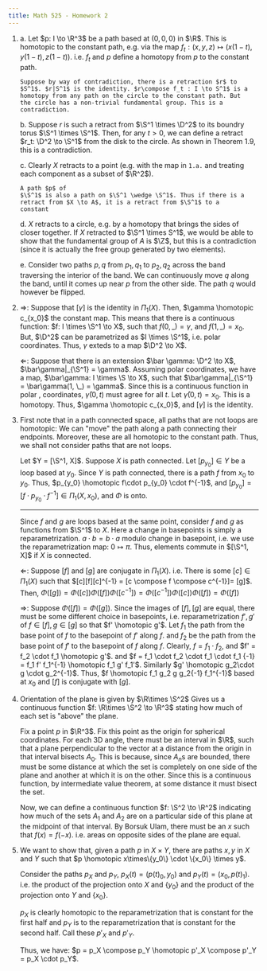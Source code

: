```yaml
---
title: Math 525 - Homework 2
---
```


1.  a.  Let $p: I \to \R^3$ be a path based at $(0, 0, 0)$ in $\R$. This
        is homotopic to the constant path, e.g. via the map
        $f_t: (x, y, z) \mapsto (x(1-t), y(1-t), z(1-t))$. i.e.
        $f_t$ and $p$ define a homotopy from $p$ to the constant path.

        Suppose by way of contradiction, there is a retraction $r$ to
        $S^1$. $r|S^1$ is the identity. $r\compose f_t : I \to S^1$ is a
        homotopy from any path on the circle to the constant path. But
        the circle has a non-trivial fundamental group. This is a
        contradiction.

    b.  Suppose $r$ is such a retract from $\S^1 \times \D^2$ to its
        boundry torus $\S^1 \times \S^1$. Then, for any $t > 0$,
        we can define a retract $r_t: \D^2 \to \S^1$ from the disk to the circle.
        As shown in Theorem 1.9, this is a contradiction.

    c.  Clearly $X$ retracts to a point (e.g. with the map in `1.a.` and
        treating each component as a subset of $\R^2$). 
        
        A path $p$ of
        $\S^1$ is also a path on $\S^1 \wedge \S^1$. Thus if there is a
        retract from $X \to A$, it is a retract from $\S^1$ to a
        constant

    d.  $X$ retracts to a circle, e.g. by a homotopy that brings the sides of
        closer together. If $X$ retracted to $\S^1 \times S^1$, we would be
        able to show that the fundamental group of $A$ is $\Z$, but this is
        a contradiction (since it is actually the free group generated by two elements).

    e.  Consider two paths $p, q$ from $p_1, q_1$ to $p_2, q_2$ across the band traversing the interior of the band.
        We can continuously move $q$ along the band, until it comes up near $p$ from the other side.
        The path $q$ would however be flipped.
        
2.  $\Rightarrow$: Suppose that $[\gamma]$ is the identity in
    $\Pi_1(X)$. Then, $\gamma \homotopic c_{x_0}$ the constant map. This
    means that there is a continuous function: $f: I \times \S^1 \to X$,
    such that $f(0, \_) = \gamma$, and $f(1, \_) = x_0$. But, $\D^2$ can
    be parametrized as $I \times \S^1$, i.e. polar coordinates. Thus,
    $\gamma$ exteds to a map $\D^2 \to X$.

    $\Leftarrow$: Suppose that there is an extension
    $\bar \gamma: \D^2 \to X$, $\bar\gamma|_{\S^1} = \gamma$. Assuming
    polar coordinates, we have a map, $\bar\gamma: I \times \S \to X$,
    such that $\bar\gamma|_{\S^1} = \bar\gamma(1, \_) = \gamma$. Since this is a continuous function in polar ,
    coordinates, $\bar\gamma(0, t)$ must agree for all $t$. Let $\bar\gamma(0, t) = x_0$.
    This is a homotopy. Thus, $\gamma \homotopic c_{x_0}$, and $[\gamma]$ is the identity.

3.  First note that in a path connected space, all paths that are not
    loops are homotopic: We can "move" the path along a path connecting
    their endpoints. Moreover, these are all homotopic to the constant
    path. Thus, we shall not consider paths that are not loops.

    Let $Y = [\S^1, X]$. Suppose $X$ is path connected. Let $[p_{y_0}] \in Y$ be
    a loop based at $y_0$. Since $Y$ is path connected, there is a path
    $f$ from $x_0$ to $y_0$. Thus,
    $p_{y_0} \homotopic f\cdot p_{y_0} \cdot f^{-1}$, and $[p_{y_0}] = [f\cdot p_{y_0} \cdot f^{-1}]\in \Pi_1(X, x_0)$, and
    $\Phi$ is onto.
    
    ---

    Since $f$ and $g$ are loops based at the same point, consider $f$ and $g$ as functions from $\S^1$ to $X$.
    Here a change in basepoints is simply a reparametrization.
    $a \cdot b = b \cdot a$ modulo change in basepoint, i.e. we use the reparametrization map: $0 \mapsto \pi$.
    Thus, elements commute in $[\S^1, X]$ if $X$ is connected.

    $\Leftarrow$:
    Suppose $[f]$ and $[g]$ are conjugate in $\Pi_1(X)$.
    i.e. There is some $[c] \in \Pi_1(X)$ such that
    $[c][f][c]^{-1} = [c \compose f \compose c^{-1}]= [g]$.
    Then, $\Phi([g]) = \Phi([c])\Phi([f])\Phi([c^{-1}]) = \Phi([c^{-1}])\Phi([c])\Phi([f]) = \Phi([f])$
    
    $\Rightarrow$: Suppose $\Phi([f]) = \Phi([g])$.
    Since the images of $[f], [g]$ are equal, there must be some different choice in basepoints, i.e. reparametrization
    $f',g'$ of $f \in [f],g \in [g]$ so that $f' \homotopic g'$.
    Let $f_1$ the path from the base point of $f$ to the basepoint of $f'$ along $f$.
    and $f_2$ be the path from the base point of $f'$ to the basepoint of $f$ along $f$.
    Clearly, $f = f_1 \cdot f_2$, and $f' = f_2 \cdot f_1 \homotopic g'$.
    and $f = f_1 \cdot f_2 \cdot f_1 \cdot f_1 {-1} = f_1 f' f_1^{-1} \homotopic f_1 g' f_1'$.
    Similarly $g' \homotopic g_2\cdot g \cdot g_2^{-1}$.
    Thus, $f \homotopic f_1 g_2 g g_2{-1} f_1^{-1}$ based at $x_0$ and $[f]$ is conjugate with $[g]$.

4.  Orientation of the plane is given by $\R\times \S^2$
    Gives us a continuous function $f: \R\times \S^2 \to \R^3$ stating how much
    of each set is "above" the plane.
    
    Fix a point $p$ in $\R^3$. Fix this point as the origin for spherical coordinates.
    For each 3D angle, there must be an interval in $\R$,
    such that a plane perpendicular to the vector at a distance from the origin in that interval bisects $A_0$.
    This is because, since $A_n$s are bounded, there must be some distance at which
    the set is completely on one side of the plane and another at which it is on the other.
    Since this is a continuous function, by intermediate value theorem, at some distance it must bisect the set.
    
    Now, we can define a continuous function $f: \S^2 \to \R^2$ indicating how much
    of the sets $A_1$ and $A_2$ are on a particular side of this plane at the midpoint
    of that interval. By Borsuk Ulam, there must be an $x$ such that $f(x) = f(-x)$.
    i.e. areas on opposite sides of the plane are equal.
    

5.  We want to show that, given a path $p$ in $X \times Y$, there are
    paths $x, y$ in $X$ and $Y$ such that
    $p \homotopic x\times\{y_0\} \cdot \{x_0\} \times y$.

    Consider the paths $p_X$ and $p_Y$,
    $p_X(t) = (p(t)_0, y_0)$ and $p_Y(t) = (x_0, p(t)_1)$.
    i.e. the product of the projection onto $X$ and $\{y_0\}$ and
    the product of the projection onto $Y$ and $\{x_0\}$.

    $p_X$ is clearly homotopic to the reparametrization that is constant for the first half
    and  $p_Y$ is to the reparametrization that is constant for the second half.
    Call these $p'_X$ and $p'_Y$.

    Thus, we have: $p = p_X \compose p_Y \homotopic p'_X \compose p'_Y = p_X \cdot p_Y$.
